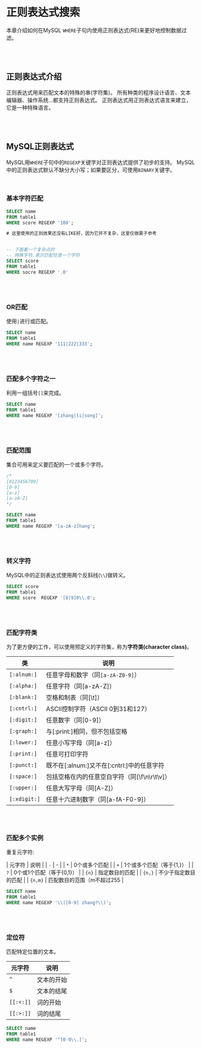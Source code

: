 # 正则表达式搜索

本章介绍如何在MySQL `WHERE`子句内使用正则表达式(RE)来更好地控制数据过滤。


<br/>
<br/>


## 正则表达式介绍

正则表达式用来匹配文本的特殊的串(字符集)。
所有种类的程序设计语言、文本编辑器、操作系统...都支持正则表达式。
正则表达式用正则表达式语言来建立，它是一种特殊语言。


<br/>
<br/>


## MySQL正则表达式

MySQL用`WHERE`子句中的`REGEXP`关键字对正则表达式提供了初步的支持。
MySQL中的正则表达式默认不缺分大小写；如果要区分，可使用`BINARY`关键字。


<br/>


### 基本字符匹配

```sql
SELECT name
FROM table1
WHERE score REGEXP '100';

# 这里使用的正则效果还没有LIKE好，因为它并不复杂，这里仅做栗子参考


-- 下面看一个复杂点的
-- 特殊字符.表示匹配任意一个字符
SELECT score
FROM table1
WHERE socre REGEXP '.0'

```


<br/>
<br/>


### OR匹配

使用`|`进行或匹配。

```sql
SELECT name
FROM table1
WHERE name REGEXP '111|222|333';

```


<br/>
<br/>


### 匹配多个字符之一

利用一组括号`[]`来完成。

```sql
SELECT name
FROM table1
WHERE name REGEXP '[zhang|li|song]';

```


<br/>
<br/>


### 匹配范围

集合可用来定义要匹配的一个或多个字符。

```sql
/*
[0123456789]
[0-9]
[a-z]
[a-zA-Z]
*/

SELECT name
FROM table1
WHERE name REGEXP '[a-zA-z]hang';

```

<br/>
<br/>


### 转义字符

MySQL中的正则表达式使用两个反斜线(`\\`)做转义。

```sql
SELECT score
FROM table1
WHERE score  REGEXP '[8|9]0\\.0';

```


<br/>
<br/>


### 匹配字符类

为了更方便的工作，可以使用预定义的字符集，称为**字符类(character class)**。

| 类 | 说明 |
| - | - |
| `[:alnum:]`  | 任意字母和数字（同`[a-zA-Z0-9]`） |
| `[:alpha:]` | 任意字符（同[a-zA-Z]） |
| `[:blank:]` | 空格和制表（同[\\t]） |
| `[:cntrl:]` | ASCII控制字符（ASCII 0到31和127） |
| `[:digit:]` | 任意数字（同[0-9]） |
| `[:graph:]` | 与[:print:]相同，但不包括空格 |
| `[:lower:]` | 任意小写字母（同[a-z]） |
| `[:print:]` | 任意可打印字符 |
| `[:punct:]` | 既不在[:alnum:]又不在[:cntrl:]中的任意字符 |
| `[:space:]` | 包括空格在内的任意空白字符（同[\\f\\n\\r\\t\\v]） |
| `[:upper:]` | 任意大写字母（同[A-Z]） |
| `[:xdigit:]` | 任意十六进制数字（同[a-fA-F0-9]） |


<br/>
<br/>


### 匹配多个实例

重复元字符:

| 元字符 | 说明 |
| `-` | - |
| `*` | 0个或多个匹配 |
| `+` | 1个或多个匹配（等于{1,}） |
| `?` | 0个或1个匹配（等于{0,1}） |
| `{n}` | 指定数目的匹配 |
| `{n,}` | 不少于指定数目的匹配 |
| `{n,m}` |  匹配数目的范围（m不超过255 |

```sql
SELECT name
FROM table1
WHERE name REGEXP '\\([0-9] zhang?\\)';

```


<br/>
<br/>


### 定位符

匹配特定位置的文本。

| 元字符 | 说明 |
| - | - |
| `^` | 文本的开始 |
| `$` | 文本的结尾 |
| `[[:<:]]` | 词的开始 |
| `[[:>:]]` | 词的结尾 |

```sql
SELECT name
FROM table1
WHERE name REGEXP '^[0-9\\.]';

```

